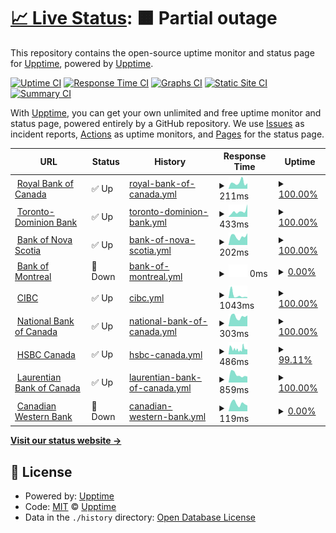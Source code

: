 # [📈 Live Status](https://ca.banks.downly.net): <!--live status--> **🟧 Partial outage**

This repository contains the open-source uptime monitor and status page for [Upptime](https://upptime.js.org), powered by [Upptime](https://github.com/upptime/upptime).

[![Uptime CI](https://github.com/Downly-Net/Downly/workflows/Uptime%20CI/badge.svg)](https://github.com/Downly-Net/Downly/actions?query=workflow%3A%22Uptime+CI%22)
[![Response Time CI](https://github.com/Downly-Net/Downly/workflows/Response%20Time%20CI/badge.svg)](https://github.com/Downly-Net/Downly/actions?query=workflow%3A%22Response+Time+CI%22)
[![Graphs CI](https://github.com/Downly-Net/Downly/workflows/Graphs%20CI/badge.svg)](https://github.com/Downly-Net/Downly/actions?query=workflow%3A%22Graphs+CI%22)
[![Static Site CI](https://github.com/Downly-Net/Downly/workflows/Static%20Site%20CI/badge.svg)](https://github.com/Downly-Net/Downly/actions?query=workflow%3A%22Static+Site+CI%22)
[![Summary CI](https://github.com/Downly-Net/Downly/workflows/Summary%20CI/badge.svg)](https://github.com/Downly-Net/Downly/actions?query=workflow%3A%22Summary+CI%22)

With [Upptime](https://upptime.js.org), you can get your own unlimited and free uptime monitor and status page, powered entirely by a GitHub repository. We use [Issues](https://github.com/upptime/upptime/issues) as incident reports, [Actions](https://github.com/Downly-Net/Downly/actions) as uptime monitors, and [Pages](https://ca.banks.downly.net) for the status page.

<!--start: status pages-->
<!-- This summary is generated by Upptime (https://github.com/upptime/upptime) -->
<!-- Do not edit this manually, your changes will be overwritten -->
<!-- prettier-ignore -->
| URL | Status | History | Response Time | Uptime |
| --- | ------ | ------- | ------------- | ------ |
| <img alt="" src="https://icons.duckduckgo.com/ip3/www.rbcroyalbank.com.ico" height="13"> [Royal Bank of Canada](https://www.rbcroyalbank.com) | ✅ Up | [royal-bank-of-canada.yml](https://github.com/Thexyz/Canadian-Banks-Monitoring/commits/HEAD/history/royal-bank-of-canada.yml) | <details><summary><img alt="Response time graph" src="./graphs/royal-bank-of-canada/response-time-week.png" height="20"> 211ms</summary><br><a href="https://ca.banks.downly.net/history/royal-bank-of-canada"><img alt="Response time 329" src="https://img.shields.io/endpoint?url=https%3A%2F%2Fraw.githubusercontent.com%2FThexyz%2FCanadian-Banks-Monitoring%2FHEAD%2Fapi%2Froyal-bank-of-canada%2Fresponse-time.json"></a><br><a href="https://ca.banks.downly.net/history/royal-bank-of-canada"><img alt="24-hour response time 190" src="https://img.shields.io/endpoint?url=https%3A%2F%2Fraw.githubusercontent.com%2FThexyz%2FCanadian-Banks-Monitoring%2FHEAD%2Fapi%2Froyal-bank-of-canada%2Fresponse-time-day.json"></a><br><a href="https://ca.banks.downly.net/history/royal-bank-of-canada"><img alt="7-day response time 211" src="https://img.shields.io/endpoint?url=https%3A%2F%2Fraw.githubusercontent.com%2FThexyz%2FCanadian-Banks-Monitoring%2FHEAD%2Fapi%2Froyal-bank-of-canada%2Fresponse-time-week.json"></a><br><a href="https://ca.banks.downly.net/history/royal-bank-of-canada"><img alt="30-day response time 204" src="https://img.shields.io/endpoint?url=https%3A%2F%2Fraw.githubusercontent.com%2FThexyz%2FCanadian-Banks-Monitoring%2FHEAD%2Fapi%2Froyal-bank-of-canada%2Fresponse-time-month.json"></a><br><a href="https://ca.banks.downly.net/history/royal-bank-of-canada"><img alt="1-year response time 328" src="https://img.shields.io/endpoint?url=https%3A%2F%2Fraw.githubusercontent.com%2FThexyz%2FCanadian-Banks-Monitoring%2FHEAD%2Fapi%2Froyal-bank-of-canada%2Fresponse-time-year.json"></a></details> | <details><summary><a href="https://ca.banks.downly.net/history/royal-bank-of-canada">100.00%</a></summary><a href="https://ca.banks.downly.net/history/royal-bank-of-canada"><img alt="All-time uptime 99.99%" src="https://img.shields.io/endpoint?url=https%3A%2F%2Fraw.githubusercontent.com%2FThexyz%2FCanadian-Banks-Monitoring%2FHEAD%2Fapi%2Froyal-bank-of-canada%2Fuptime.json"></a><br><a href="https://ca.banks.downly.net/history/royal-bank-of-canada"><img alt="24-hour uptime 100.00%" src="https://img.shields.io/endpoint?url=https%3A%2F%2Fraw.githubusercontent.com%2FThexyz%2FCanadian-Banks-Monitoring%2FHEAD%2Fapi%2Froyal-bank-of-canada%2Fuptime-day.json"></a><br><a href="https://ca.banks.downly.net/history/royal-bank-of-canada"><img alt="7-day uptime 100.00%" src="https://img.shields.io/endpoint?url=https%3A%2F%2Fraw.githubusercontent.com%2FThexyz%2FCanadian-Banks-Monitoring%2FHEAD%2Fapi%2Froyal-bank-of-canada%2Fuptime-week.json"></a><br><a href="https://ca.banks.downly.net/history/royal-bank-of-canada"><img alt="30-day uptime 100.00%" src="https://img.shields.io/endpoint?url=https%3A%2F%2Fraw.githubusercontent.com%2FThexyz%2FCanadian-Banks-Monitoring%2FHEAD%2Fapi%2Froyal-bank-of-canada%2Fuptime-month.json"></a><br><a href="https://ca.banks.downly.net/history/royal-bank-of-canada"><img alt="1-year uptime 99.99%" src="https://img.shields.io/endpoint?url=https%3A%2F%2Fraw.githubusercontent.com%2FThexyz%2FCanadian-Banks-Monitoring%2FHEAD%2Fapi%2Froyal-bank-of-canada%2Fuptime-year.json"></a></details>
| <img alt="" src="https://icons.duckduckgo.com/ip3/www.td.com.ico" height="13"> [Toronto-Dominion Bank](https://www.td.com) | ✅ Up | [toronto-dominion-bank.yml](https://github.com/Thexyz/Canadian-Banks-Monitoring/commits/HEAD/history/toronto-dominion-bank.yml) | <details><summary><img alt="Response time graph" src="./graphs/toronto-dominion-bank/response-time-week.png" height="20"> 433ms</summary><br><a href="https://ca.banks.downly.net/history/toronto-dominion-bank"><img alt="Response time 472" src="https://img.shields.io/endpoint?url=https%3A%2F%2Fraw.githubusercontent.com%2FThexyz%2FCanadian-Banks-Monitoring%2FHEAD%2Fapi%2Ftoronto-dominion-bank%2Fresponse-time.json"></a><br><a href="https://ca.banks.downly.net/history/toronto-dominion-bank"><img alt="24-hour response time 989" src="https://img.shields.io/endpoint?url=https%3A%2F%2Fraw.githubusercontent.com%2FThexyz%2FCanadian-Banks-Monitoring%2FHEAD%2Fapi%2Ftoronto-dominion-bank%2Fresponse-time-day.json"></a><br><a href="https://ca.banks.downly.net/history/toronto-dominion-bank"><img alt="7-day response time 433" src="https://img.shields.io/endpoint?url=https%3A%2F%2Fraw.githubusercontent.com%2FThexyz%2FCanadian-Banks-Monitoring%2FHEAD%2Fapi%2Ftoronto-dominion-bank%2Fresponse-time-week.json"></a><br><a href="https://ca.banks.downly.net/history/toronto-dominion-bank"><img alt="30-day response time 329" src="https://img.shields.io/endpoint?url=https%3A%2F%2Fraw.githubusercontent.com%2FThexyz%2FCanadian-Banks-Monitoring%2FHEAD%2Fapi%2Ftoronto-dominion-bank%2Fresponse-time-month.json"></a><br><a href="https://ca.banks.downly.net/history/toronto-dominion-bank"><img alt="1-year response time 498" src="https://img.shields.io/endpoint?url=https%3A%2F%2Fraw.githubusercontent.com%2FThexyz%2FCanadian-Banks-Monitoring%2FHEAD%2Fapi%2Ftoronto-dominion-bank%2Fresponse-time-year.json"></a></details> | <details><summary><a href="https://ca.banks.downly.net/history/toronto-dominion-bank">100.00%</a></summary><a href="https://ca.banks.downly.net/history/toronto-dominion-bank"><img alt="All-time uptime 99.99%" src="https://img.shields.io/endpoint?url=https%3A%2F%2Fraw.githubusercontent.com%2FThexyz%2FCanadian-Banks-Monitoring%2FHEAD%2Fapi%2Ftoronto-dominion-bank%2Fuptime.json"></a><br><a href="https://ca.banks.downly.net/history/toronto-dominion-bank"><img alt="24-hour uptime 100.00%" src="https://img.shields.io/endpoint?url=https%3A%2F%2Fraw.githubusercontent.com%2FThexyz%2FCanadian-Banks-Monitoring%2FHEAD%2Fapi%2Ftoronto-dominion-bank%2Fuptime-day.json"></a><br><a href="https://ca.banks.downly.net/history/toronto-dominion-bank"><img alt="7-day uptime 100.00%" src="https://img.shields.io/endpoint?url=https%3A%2F%2Fraw.githubusercontent.com%2FThexyz%2FCanadian-Banks-Monitoring%2FHEAD%2Fapi%2Ftoronto-dominion-bank%2Fuptime-week.json"></a><br><a href="https://ca.banks.downly.net/history/toronto-dominion-bank"><img alt="30-day uptime 100.00%" src="https://img.shields.io/endpoint?url=https%3A%2F%2Fraw.githubusercontent.com%2FThexyz%2FCanadian-Banks-Monitoring%2FHEAD%2Fapi%2Ftoronto-dominion-bank%2Fuptime-month.json"></a><br><a href="https://ca.banks.downly.net/history/toronto-dominion-bank"><img alt="1-year uptime 100.00%" src="https://img.shields.io/endpoint?url=https%3A%2F%2Fraw.githubusercontent.com%2FThexyz%2FCanadian-Banks-Monitoring%2FHEAD%2Fapi%2Ftoronto-dominion-bank%2Fuptime-year.json"></a></details>
| <img alt="" src="https://icons.duckduckgo.com/ip3/www.scotiabank.com.ico" height="13"> [Bank of Nova Scotia](https://www.scotiabank.com) | ✅ Up | [bank-of-nova-scotia.yml](https://github.com/Thexyz/Canadian-Banks-Monitoring/commits/HEAD/history/bank-of-nova-scotia.yml) | <details><summary><img alt="Response time graph" src="./graphs/bank-of-nova-scotia/response-time-week.png" height="20"> 202ms</summary><br><a href="https://ca.banks.downly.net/history/bank-of-nova-scotia"><img alt="Response time 312" src="https://img.shields.io/endpoint?url=https%3A%2F%2Fraw.githubusercontent.com%2FThexyz%2FCanadian-Banks-Monitoring%2FHEAD%2Fapi%2Fbank-of-nova-scotia%2Fresponse-time.json"></a><br><a href="https://ca.banks.downly.net/history/bank-of-nova-scotia"><img alt="24-hour response time 278" src="https://img.shields.io/endpoint?url=https%3A%2F%2Fraw.githubusercontent.com%2FThexyz%2FCanadian-Banks-Monitoring%2FHEAD%2Fapi%2Fbank-of-nova-scotia%2Fresponse-time-day.json"></a><br><a href="https://ca.banks.downly.net/history/bank-of-nova-scotia"><img alt="7-day response time 202" src="https://img.shields.io/endpoint?url=https%3A%2F%2Fraw.githubusercontent.com%2FThexyz%2FCanadian-Banks-Monitoring%2FHEAD%2Fapi%2Fbank-of-nova-scotia%2Fresponse-time-week.json"></a><br><a href="https://ca.banks.downly.net/history/bank-of-nova-scotia"><img alt="30-day response time 255" src="https://img.shields.io/endpoint?url=https%3A%2F%2Fraw.githubusercontent.com%2FThexyz%2FCanadian-Banks-Monitoring%2FHEAD%2Fapi%2Fbank-of-nova-scotia%2Fresponse-time-month.json"></a><br><a href="https://ca.banks.downly.net/history/bank-of-nova-scotia"><img alt="1-year response time 290" src="https://img.shields.io/endpoint?url=https%3A%2F%2Fraw.githubusercontent.com%2FThexyz%2FCanadian-Banks-Monitoring%2FHEAD%2Fapi%2Fbank-of-nova-scotia%2Fresponse-time-year.json"></a></details> | <details><summary><a href="https://ca.banks.downly.net/history/bank-of-nova-scotia">100.00%</a></summary><a href="https://ca.banks.downly.net/history/bank-of-nova-scotia"><img alt="All-time uptime 100.00%" src="https://img.shields.io/endpoint?url=https%3A%2F%2Fraw.githubusercontent.com%2FThexyz%2FCanadian-Banks-Monitoring%2FHEAD%2Fapi%2Fbank-of-nova-scotia%2Fuptime.json"></a><br><a href="https://ca.banks.downly.net/history/bank-of-nova-scotia"><img alt="24-hour uptime 100.00%" src="https://img.shields.io/endpoint?url=https%3A%2F%2Fraw.githubusercontent.com%2FThexyz%2FCanadian-Banks-Monitoring%2FHEAD%2Fapi%2Fbank-of-nova-scotia%2Fuptime-day.json"></a><br><a href="https://ca.banks.downly.net/history/bank-of-nova-scotia"><img alt="7-day uptime 100.00%" src="https://img.shields.io/endpoint?url=https%3A%2F%2Fraw.githubusercontent.com%2FThexyz%2FCanadian-Banks-Monitoring%2FHEAD%2Fapi%2Fbank-of-nova-scotia%2Fuptime-week.json"></a><br><a href="https://ca.banks.downly.net/history/bank-of-nova-scotia"><img alt="30-day uptime 100.00%" src="https://img.shields.io/endpoint?url=https%3A%2F%2Fraw.githubusercontent.com%2FThexyz%2FCanadian-Banks-Monitoring%2FHEAD%2Fapi%2Fbank-of-nova-scotia%2Fuptime-month.json"></a><br><a href="https://ca.banks.downly.net/history/bank-of-nova-scotia"><img alt="1-year uptime 100.00%" src="https://img.shields.io/endpoint?url=https%3A%2F%2Fraw.githubusercontent.com%2FThexyz%2FCanadian-Banks-Monitoring%2FHEAD%2Fapi%2Fbank-of-nova-scotia%2Fuptime-year.json"></a></details>
| <img alt="" src="https://icons.duckduckgo.com/ip3/www.bmo.com.ico" height="13"> [Bank of Montreal](https://www.bmo.com) | 🚨 Down | [bank-of-montreal.yml](https://github.com/Thexyz/Canadian-Banks-Monitoring/commits/HEAD/history/bank-of-montreal.yml) | <details><summary><img alt="Response time graph" src="./graphs/bank-of-montreal/response-time-week.png" height="20"> 0ms</summary><br><a href="https://ca.banks.downly.net/history/bank-of-montreal"><img alt="Response time 843" src="https://img.shields.io/endpoint?url=https%3A%2F%2Fraw.githubusercontent.com%2FThexyz%2FCanadian-Banks-Monitoring%2FHEAD%2Fapi%2Fbank-of-montreal%2Fresponse-time.json"></a><br><a href="https://ca.banks.downly.net/history/bank-of-montreal"><img alt="24-hour response time 0" src="https://img.shields.io/endpoint?url=https%3A%2F%2Fraw.githubusercontent.com%2FThexyz%2FCanadian-Banks-Monitoring%2FHEAD%2Fapi%2Fbank-of-montreal%2Fresponse-time-day.json"></a><br><a href="https://ca.banks.downly.net/history/bank-of-montreal"><img alt="7-day response time 0" src="https://img.shields.io/endpoint?url=https%3A%2F%2Fraw.githubusercontent.com%2FThexyz%2FCanadian-Banks-Monitoring%2FHEAD%2Fapi%2Fbank-of-montreal%2Fresponse-time-week.json"></a><br><a href="https://ca.banks.downly.net/history/bank-of-montreal"><img alt="30-day response time 0" src="https://img.shields.io/endpoint?url=https%3A%2F%2Fraw.githubusercontent.com%2FThexyz%2FCanadian-Banks-Monitoring%2FHEAD%2Fapi%2Fbank-of-montreal%2Fresponse-time-month.json"></a><br><a href="https://ca.banks.downly.net/history/bank-of-montreal"><img alt="1-year response time 821" src="https://img.shields.io/endpoint?url=https%3A%2F%2Fraw.githubusercontent.com%2FThexyz%2FCanadian-Banks-Monitoring%2FHEAD%2Fapi%2Fbank-of-montreal%2Fresponse-time-year.json"></a></details> | <details><summary><a href="https://ca.banks.downly.net/history/bank-of-montreal">0.00%</a></summary><a href="https://ca.banks.downly.net/history/bank-of-montreal"><img alt="All-time uptime 71.73%" src="https://img.shields.io/endpoint?url=https%3A%2F%2Fraw.githubusercontent.com%2FThexyz%2FCanadian-Banks-Monitoring%2FHEAD%2Fapi%2Fbank-of-montreal%2Fuptime.json"></a><br><a href="https://ca.banks.downly.net/history/bank-of-montreal"><img alt="24-hour uptime 0.00%" src="https://img.shields.io/endpoint?url=https%3A%2F%2Fraw.githubusercontent.com%2FThexyz%2FCanadian-Banks-Monitoring%2FHEAD%2Fapi%2Fbank-of-montreal%2Fuptime-day.json"></a><br><a href="https://ca.banks.downly.net/history/bank-of-montreal"><img alt="7-day uptime 0.00%" src="https://img.shields.io/endpoint?url=https%3A%2F%2Fraw.githubusercontent.com%2FThexyz%2FCanadian-Banks-Monitoring%2FHEAD%2Fapi%2Fbank-of-montreal%2Fuptime-week.json"></a><br><a href="https://ca.banks.downly.net/history/bank-of-montreal"><img alt="30-day uptime 0.00%" src="https://img.shields.io/endpoint?url=https%3A%2F%2Fraw.githubusercontent.com%2FThexyz%2FCanadian-Banks-Monitoring%2FHEAD%2Fapi%2Fbank-of-montreal%2Fuptime-month.json"></a><br><a href="https://ca.banks.downly.net/history/bank-of-montreal"><img alt="1-year uptime 37.60%" src="https://img.shields.io/endpoint?url=https%3A%2F%2Fraw.githubusercontent.com%2FThexyz%2FCanadian-Banks-Monitoring%2FHEAD%2Fapi%2Fbank-of-montreal%2Fuptime-year.json"></a></details>
| <img alt="" src="https://icons.duckduckgo.com/ip3/www.cibc.com.ico" height="13"> [CIBC](https://www.cibc.com) | ✅ Up | [cibc.yml](https://github.com/Thexyz/Canadian-Banks-Monitoring/commits/HEAD/history/cibc.yml) | <details><summary><img alt="Response time graph" src="./graphs/cibc/response-time-week.png" height="20"> 1043ms</summary><br><a href="https://ca.banks.downly.net/history/cibc"><img alt="Response time 586" src="https://img.shields.io/endpoint?url=https%3A%2F%2Fraw.githubusercontent.com%2FThexyz%2FCanadian-Banks-Monitoring%2FHEAD%2Fapi%2Fcibc%2Fresponse-time.json"></a><br><a href="https://ca.banks.downly.net/history/cibc"><img alt="24-hour response time 353" src="https://img.shields.io/endpoint?url=https%3A%2F%2Fraw.githubusercontent.com%2FThexyz%2FCanadian-Banks-Monitoring%2FHEAD%2Fapi%2Fcibc%2Fresponse-time-day.json"></a><br><a href="https://ca.banks.downly.net/history/cibc"><img alt="7-day response time 1043" src="https://img.shields.io/endpoint?url=https%3A%2F%2Fraw.githubusercontent.com%2FThexyz%2FCanadian-Banks-Monitoring%2FHEAD%2Fapi%2Fcibc%2Fresponse-time-week.json"></a><br><a href="https://ca.banks.downly.net/history/cibc"><img alt="30-day response time 490" src="https://img.shields.io/endpoint?url=https%3A%2F%2Fraw.githubusercontent.com%2FThexyz%2FCanadian-Banks-Monitoring%2FHEAD%2Fapi%2Fcibc%2Fresponse-time-month.json"></a><br><a href="https://ca.banks.downly.net/history/cibc"><img alt="1-year response time 603" src="https://img.shields.io/endpoint?url=https%3A%2F%2Fraw.githubusercontent.com%2FThexyz%2FCanadian-Banks-Monitoring%2FHEAD%2Fapi%2Fcibc%2Fresponse-time-year.json"></a></details> | <details><summary><a href="https://ca.banks.downly.net/history/cibc">100.00%</a></summary><a href="https://ca.banks.downly.net/history/cibc"><img alt="All-time uptime 100.00%" src="https://img.shields.io/endpoint?url=https%3A%2F%2Fraw.githubusercontent.com%2FThexyz%2FCanadian-Banks-Monitoring%2FHEAD%2Fapi%2Fcibc%2Fuptime.json"></a><br><a href="https://ca.banks.downly.net/history/cibc"><img alt="24-hour uptime 100.00%" src="https://img.shields.io/endpoint?url=https%3A%2F%2Fraw.githubusercontent.com%2FThexyz%2FCanadian-Banks-Monitoring%2FHEAD%2Fapi%2Fcibc%2Fuptime-day.json"></a><br><a href="https://ca.banks.downly.net/history/cibc"><img alt="7-day uptime 100.00%" src="https://img.shields.io/endpoint?url=https%3A%2F%2Fraw.githubusercontent.com%2FThexyz%2FCanadian-Banks-Monitoring%2FHEAD%2Fapi%2Fcibc%2Fuptime-week.json"></a><br><a href="https://ca.banks.downly.net/history/cibc"><img alt="30-day uptime 100.00%" src="https://img.shields.io/endpoint?url=https%3A%2F%2Fraw.githubusercontent.com%2FThexyz%2FCanadian-Banks-Monitoring%2FHEAD%2Fapi%2Fcibc%2Fuptime-month.json"></a><br><a href="https://ca.banks.downly.net/history/cibc"><img alt="1-year uptime 100.00%" src="https://img.shields.io/endpoint?url=https%3A%2F%2Fraw.githubusercontent.com%2FThexyz%2FCanadian-Banks-Monitoring%2FHEAD%2Fapi%2Fcibc%2Fuptime-year.json"></a></details>
| <img alt="" src="https://icons.duckduckgo.com/ip3/www.nbc.ca.ico" height="13"> [National Bank of Canada](https://www.nbc.ca) | ✅ Up | [national-bank-of-canada.yml](https://github.com/Thexyz/Canadian-Banks-Monitoring/commits/HEAD/history/national-bank-of-canada.yml) | <details><summary><img alt="Response time graph" src="./graphs/national-bank-of-canada/response-time-week.png" height="20"> 303ms</summary><br><a href="https://ca.banks.downly.net/history/national-bank-of-canada"><img alt="Response time 491" src="https://img.shields.io/endpoint?url=https%3A%2F%2Fraw.githubusercontent.com%2FThexyz%2FCanadian-Banks-Monitoring%2FHEAD%2Fapi%2Fnational-bank-of-canada%2Fresponse-time.json"></a><br><a href="https://ca.banks.downly.net/history/national-bank-of-canada"><img alt="24-hour response time 338" src="https://img.shields.io/endpoint?url=https%3A%2F%2Fraw.githubusercontent.com%2FThexyz%2FCanadian-Banks-Monitoring%2FHEAD%2Fapi%2Fnational-bank-of-canada%2Fresponse-time-day.json"></a><br><a href="https://ca.banks.downly.net/history/national-bank-of-canada"><img alt="7-day response time 303" src="https://img.shields.io/endpoint?url=https%3A%2F%2Fraw.githubusercontent.com%2FThexyz%2FCanadian-Banks-Monitoring%2FHEAD%2Fapi%2Fnational-bank-of-canada%2Fresponse-time-week.json"></a><br><a href="https://ca.banks.downly.net/history/national-bank-of-canada"><img alt="30-day response time 312" src="https://img.shields.io/endpoint?url=https%3A%2F%2Fraw.githubusercontent.com%2FThexyz%2FCanadian-Banks-Monitoring%2FHEAD%2Fapi%2Fnational-bank-of-canada%2Fresponse-time-month.json"></a><br><a href="https://ca.banks.downly.net/history/national-bank-of-canada"><img alt="1-year response time 460" src="https://img.shields.io/endpoint?url=https%3A%2F%2Fraw.githubusercontent.com%2FThexyz%2FCanadian-Banks-Monitoring%2FHEAD%2Fapi%2Fnational-bank-of-canada%2Fresponse-time-year.json"></a></details> | <details><summary><a href="https://ca.banks.downly.net/history/national-bank-of-canada">100.00%</a></summary><a href="https://ca.banks.downly.net/history/national-bank-of-canada"><img alt="All-time uptime 99.98%" src="https://img.shields.io/endpoint?url=https%3A%2F%2Fraw.githubusercontent.com%2FThexyz%2FCanadian-Banks-Monitoring%2FHEAD%2Fapi%2Fnational-bank-of-canada%2Fuptime.json"></a><br><a href="https://ca.banks.downly.net/history/national-bank-of-canada"><img alt="24-hour uptime 100.00%" src="https://img.shields.io/endpoint?url=https%3A%2F%2Fraw.githubusercontent.com%2FThexyz%2FCanadian-Banks-Monitoring%2FHEAD%2Fapi%2Fnational-bank-of-canada%2Fuptime-day.json"></a><br><a href="https://ca.banks.downly.net/history/national-bank-of-canada"><img alt="7-day uptime 100.00%" src="https://img.shields.io/endpoint?url=https%3A%2F%2Fraw.githubusercontent.com%2FThexyz%2FCanadian-Banks-Monitoring%2FHEAD%2Fapi%2Fnational-bank-of-canada%2Fuptime-week.json"></a><br><a href="https://ca.banks.downly.net/history/national-bank-of-canada"><img alt="30-day uptime 100.00%" src="https://img.shields.io/endpoint?url=https%3A%2F%2Fraw.githubusercontent.com%2FThexyz%2FCanadian-Banks-Monitoring%2FHEAD%2Fapi%2Fnational-bank-of-canada%2Fuptime-month.json"></a><br><a href="https://ca.banks.downly.net/history/national-bank-of-canada"><img alt="1-year uptime 100.00%" src="https://img.shields.io/endpoint?url=https%3A%2F%2Fraw.githubusercontent.com%2FThexyz%2FCanadian-Banks-Monitoring%2FHEAD%2Fapi%2Fnational-bank-of-canada%2Fuptime-year.json"></a></details>
| <img alt="" src="https://icons.duckduckgo.com/ip3/www.hsbc.ca.ico" height="13"> [HSBC Canada](https://www.hsbc.ca) | ✅ Up | [hsbc-canada.yml](https://github.com/Thexyz/Canadian-Banks-Monitoring/commits/HEAD/history/hsbc-canada.yml) | <details><summary><img alt="Response time graph" src="./graphs/hsbc-canada/response-time-week.png" height="20"> 486ms</summary><br><a href="https://ca.banks.downly.net/history/hsbc-canada"><img alt="Response time 647" src="https://img.shields.io/endpoint?url=https%3A%2F%2Fraw.githubusercontent.com%2FThexyz%2FCanadian-Banks-Monitoring%2FHEAD%2Fapi%2Fhsbc-canada%2Fresponse-time.json"></a><br><a href="https://ca.banks.downly.net/history/hsbc-canada"><img alt="24-hour response time 386" src="https://img.shields.io/endpoint?url=https%3A%2F%2Fraw.githubusercontent.com%2FThexyz%2FCanadian-Banks-Monitoring%2FHEAD%2Fapi%2Fhsbc-canada%2Fresponse-time-day.json"></a><br><a href="https://ca.banks.downly.net/history/hsbc-canada"><img alt="7-day response time 486" src="https://img.shields.io/endpoint?url=https%3A%2F%2Fraw.githubusercontent.com%2FThexyz%2FCanadian-Banks-Monitoring%2FHEAD%2Fapi%2Fhsbc-canada%2Fresponse-time-week.json"></a><br><a href="https://ca.banks.downly.net/history/hsbc-canada"><img alt="30-day response time 505" src="https://img.shields.io/endpoint?url=https%3A%2F%2Fraw.githubusercontent.com%2FThexyz%2FCanadian-Banks-Monitoring%2FHEAD%2Fapi%2Fhsbc-canada%2Fresponse-time-month.json"></a><br><a href="https://ca.banks.downly.net/history/hsbc-canada"><img alt="1-year response time 619" src="https://img.shields.io/endpoint?url=https%3A%2F%2Fraw.githubusercontent.com%2FThexyz%2FCanadian-Banks-Monitoring%2FHEAD%2Fapi%2Fhsbc-canada%2Fresponse-time-year.json"></a></details> | <details><summary><a href="https://ca.banks.downly.net/history/hsbc-canada">99.11%</a></summary><a href="https://ca.banks.downly.net/history/hsbc-canada"><img alt="All-time uptime 99.42%" src="https://img.shields.io/endpoint?url=https%3A%2F%2Fraw.githubusercontent.com%2FThexyz%2FCanadian-Banks-Monitoring%2FHEAD%2Fapi%2Fhsbc-canada%2Fuptime.json"></a><br><a href="https://ca.banks.downly.net/history/hsbc-canada"><img alt="24-hour uptime 98.72%" src="https://img.shields.io/endpoint?url=https%3A%2F%2Fraw.githubusercontent.com%2FThexyz%2FCanadian-Banks-Monitoring%2FHEAD%2Fapi%2Fhsbc-canada%2Fuptime-day.json"></a><br><a href="https://ca.banks.downly.net/history/hsbc-canada"><img alt="7-day uptime 99.11%" src="https://img.shields.io/endpoint?url=https%3A%2F%2Fraw.githubusercontent.com%2FThexyz%2FCanadian-Banks-Monitoring%2FHEAD%2Fapi%2Fhsbc-canada%2Fuptime-week.json"></a><br><a href="https://ca.banks.downly.net/history/hsbc-canada"><img alt="30-day uptime 98.97%" src="https://img.shields.io/endpoint?url=https%3A%2F%2Fraw.githubusercontent.com%2FThexyz%2FCanadian-Banks-Monitoring%2FHEAD%2Fapi%2Fhsbc-canada%2Fuptime-month.json"></a><br><a href="https://ca.banks.downly.net/history/hsbc-canada"><img alt="1-year uptime 99.87%" src="https://img.shields.io/endpoint?url=https%3A%2F%2Fraw.githubusercontent.com%2FThexyz%2FCanadian-Banks-Monitoring%2FHEAD%2Fapi%2Fhsbc-canada%2Fuptime-year.json"></a></details>
| <img alt="" src="https://icons.duckduckgo.com/ip3/www.laurentianbank.ca.ico" height="13"> [Laurentian Bank of Canada](https://www.laurentianbank.ca) | ✅ Up | [laurentian-bank-of-canada.yml](https://github.com/Thexyz/Canadian-Banks-Monitoring/commits/HEAD/history/laurentian-bank-of-canada.yml) | <details><summary><img alt="Response time graph" src="./graphs/laurentian-bank-of-canada/response-time-week.png" height="20"> 859ms</summary><br><a href="https://ca.banks.downly.net/history/laurentian-bank-of-canada"><img alt="Response time 868" src="https://img.shields.io/endpoint?url=https%3A%2F%2Fraw.githubusercontent.com%2FThexyz%2FCanadian-Banks-Monitoring%2FHEAD%2Fapi%2Flaurentian-bank-of-canada%2Fresponse-time.json"></a><br><a href="https://ca.banks.downly.net/history/laurentian-bank-of-canada"><img alt="24-hour response time 642" src="https://img.shields.io/endpoint?url=https%3A%2F%2Fraw.githubusercontent.com%2FThexyz%2FCanadian-Banks-Monitoring%2FHEAD%2Fapi%2Flaurentian-bank-of-canada%2Fresponse-time-day.json"></a><br><a href="https://ca.banks.downly.net/history/laurentian-bank-of-canada"><img alt="7-day response time 859" src="https://img.shields.io/endpoint?url=https%3A%2F%2Fraw.githubusercontent.com%2FThexyz%2FCanadian-Banks-Monitoring%2FHEAD%2Fapi%2Flaurentian-bank-of-canada%2Fresponse-time-week.json"></a><br><a href="https://ca.banks.downly.net/history/laurentian-bank-of-canada"><img alt="30-day response time 892" src="https://img.shields.io/endpoint?url=https%3A%2F%2Fraw.githubusercontent.com%2FThexyz%2FCanadian-Banks-Monitoring%2FHEAD%2Fapi%2Flaurentian-bank-of-canada%2Fresponse-time-month.json"></a><br><a href="https://ca.banks.downly.net/history/laurentian-bank-of-canada"><img alt="1-year response time 878" src="https://img.shields.io/endpoint?url=https%3A%2F%2Fraw.githubusercontent.com%2FThexyz%2FCanadian-Banks-Monitoring%2FHEAD%2Fapi%2Flaurentian-bank-of-canada%2Fresponse-time-year.json"></a></details> | <details><summary><a href="https://ca.banks.downly.net/history/laurentian-bank-of-canada">100.00%</a></summary><a href="https://ca.banks.downly.net/history/laurentian-bank-of-canada"><img alt="All-time uptime 95.91%" src="https://img.shields.io/endpoint?url=https%3A%2F%2Fraw.githubusercontent.com%2FThexyz%2FCanadian-Banks-Monitoring%2FHEAD%2Fapi%2Flaurentian-bank-of-canada%2Fuptime.json"></a><br><a href="https://ca.banks.downly.net/history/laurentian-bank-of-canada"><img alt="24-hour uptime 100.00%" src="https://img.shields.io/endpoint?url=https%3A%2F%2Fraw.githubusercontent.com%2FThexyz%2FCanadian-Banks-Monitoring%2FHEAD%2Fapi%2Flaurentian-bank-of-canada%2Fuptime-day.json"></a><br><a href="https://ca.banks.downly.net/history/laurentian-bank-of-canada"><img alt="7-day uptime 100.00%" src="https://img.shields.io/endpoint?url=https%3A%2F%2Fraw.githubusercontent.com%2FThexyz%2FCanadian-Banks-Monitoring%2FHEAD%2Fapi%2Flaurentian-bank-of-canada%2Fuptime-week.json"></a><br><a href="https://ca.banks.downly.net/history/laurentian-bank-of-canada"><img alt="30-day uptime 100.00%" src="https://img.shields.io/endpoint?url=https%3A%2F%2Fraw.githubusercontent.com%2FThexyz%2FCanadian-Banks-Monitoring%2FHEAD%2Fapi%2Flaurentian-bank-of-canada%2Fuptime-month.json"></a><br><a href="https://ca.banks.downly.net/history/laurentian-bank-of-canada"><img alt="1-year uptime 91.88%" src="https://img.shields.io/endpoint?url=https%3A%2F%2Fraw.githubusercontent.com%2FThexyz%2FCanadian-Banks-Monitoring%2FHEAD%2Fapi%2Flaurentian-bank-of-canada%2Fuptime-year.json"></a></details>
| <img alt="" src="https://icons.duckduckgo.com/ip3/www.cwbank.com.ico" height="13"> [Canadian Western Bank](https://www.cwbank.com) | 🚨 Down | [canadian-western-bank.yml](https://github.com/Thexyz/Canadian-Banks-Monitoring/commits/HEAD/history/canadian-western-bank.yml) | <details><summary><img alt="Response time graph" src="./graphs/canadian-western-bank/response-time-week.png" height="20"> 119ms</summary><br><a href="https://ca.banks.downly.net/history/canadian-western-bank"><img alt="Response time 97" src="https://img.shields.io/endpoint?url=https%3A%2F%2Fraw.githubusercontent.com%2FThexyz%2FCanadian-Banks-Monitoring%2FHEAD%2Fapi%2Fcanadian-western-bank%2Fresponse-time.json"></a><br><a href="https://ca.banks.downly.net/history/canadian-western-bank"><img alt="24-hour response time 89" src="https://img.shields.io/endpoint?url=https%3A%2F%2Fraw.githubusercontent.com%2FThexyz%2FCanadian-Banks-Monitoring%2FHEAD%2Fapi%2Fcanadian-western-bank%2Fresponse-time-day.json"></a><br><a href="https://ca.banks.downly.net/history/canadian-western-bank"><img alt="7-day response time 119" src="https://img.shields.io/endpoint?url=https%3A%2F%2Fraw.githubusercontent.com%2FThexyz%2FCanadian-Banks-Monitoring%2FHEAD%2Fapi%2Fcanadian-western-bank%2Fresponse-time-week.json"></a><br><a href="https://ca.banks.downly.net/history/canadian-western-bank"><img alt="30-day response time 122" src="https://img.shields.io/endpoint?url=https%3A%2F%2Fraw.githubusercontent.com%2FThexyz%2FCanadian-Banks-Monitoring%2FHEAD%2Fapi%2Fcanadian-western-bank%2Fresponse-time-month.json"></a><br><a href="https://ca.banks.downly.net/history/canadian-western-bank"><img alt="1-year response time 104" src="https://img.shields.io/endpoint?url=https%3A%2F%2Fraw.githubusercontent.com%2FThexyz%2FCanadian-Banks-Monitoring%2FHEAD%2Fapi%2Fcanadian-western-bank%2Fresponse-time-year.json"></a></details> | <details><summary><a href="https://ca.banks.downly.net/history/canadian-western-bank">0.00%</a></summary><a href="https://ca.banks.downly.net/history/canadian-western-bank"><img alt="All-time uptime 0.01%" src="https://img.shields.io/endpoint?url=https%3A%2F%2Fraw.githubusercontent.com%2FThexyz%2FCanadian-Banks-Monitoring%2FHEAD%2Fapi%2Fcanadian-western-bank%2Fuptime.json"></a><br><a href="https://ca.banks.downly.net/history/canadian-western-bank"><img alt="24-hour uptime 0.00%" src="https://img.shields.io/endpoint?url=https%3A%2F%2Fraw.githubusercontent.com%2FThexyz%2FCanadian-Banks-Monitoring%2FHEAD%2Fapi%2Fcanadian-western-bank%2Fuptime-day.json"></a><br><a href="https://ca.banks.downly.net/history/canadian-western-bank"><img alt="7-day uptime 0.00%" src="https://img.shields.io/endpoint?url=https%3A%2F%2Fraw.githubusercontent.com%2FThexyz%2FCanadian-Banks-Monitoring%2FHEAD%2Fapi%2Fcanadian-western-bank%2Fuptime-week.json"></a><br><a href="https://ca.banks.downly.net/history/canadian-western-bank"><img alt="30-day uptime 0.00%" src="https://img.shields.io/endpoint?url=https%3A%2F%2Fraw.githubusercontent.com%2FThexyz%2FCanadian-Banks-Monitoring%2FHEAD%2Fapi%2Fcanadian-western-bank%2Fuptime-month.json"></a><br><a href="https://ca.banks.downly.net/history/canadian-western-bank"><img alt="1-year uptime 0.00%" src="https://img.shields.io/endpoint?url=https%3A%2F%2Fraw.githubusercontent.com%2FThexyz%2FCanadian-Banks-Monitoring%2FHEAD%2Fapi%2Fcanadian-western-bank%2Fuptime-year.json"></a></details>

<!--end: status pages-->

[**Visit our status website →**](https://ca.banks.downly.net)

## 📄 License

- Powered by: [Upptime](https://github.com/upptime/upptime)
- Code: [MIT](./LICENSE) © [Upptime](https://upptime.js.org)
- Data in the `./history` directory: [Open Database License](https://opendatacommons.org/licenses/odbl/1-0/)
